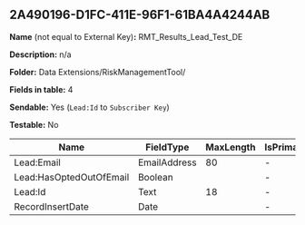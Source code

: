 ## 2A490196-D1FC-411E-96F1-61BA4A4244AB

**Name** (not equal to External Key)**:** RMT_Results_Lead_Test_DE

**Description:** n/a

**Folder:** Data Extensions/RiskManagementTool/

**Fields in table:** 4

**Sendable:** Yes (`Lead:Id` to `Subscriber Key`)

**Testable:** No

| Name | FieldType | MaxLength | IsPrimaryKey | IsNullable | DefaultValue |
| --- | --- | --- | --- | --- | --- |
| Lead:Email | EmailAddress | 80 | - | + |  |
| Lead:HasOptedOutOfEmail | Boolean |  | - | + | False |
| Lead:Id | Text | 18 | - | - |  |
| RecordInsertDate | Date |  | - | + | GETDATE() |
